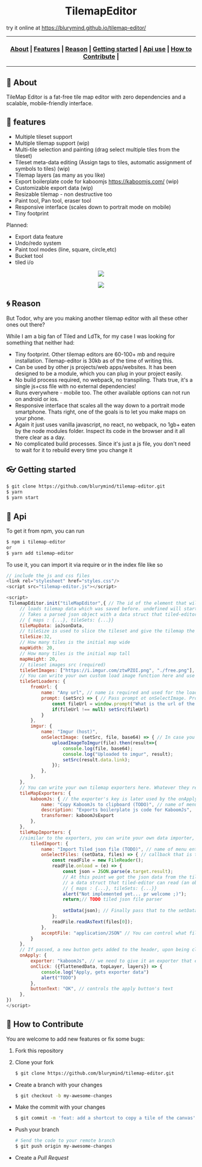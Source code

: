<h1 align="center">TilemapEditor</h1>

try it online at https://blurymind.github.io/tilemap-editor/

---

<h3 align="center">
  <a href="#information_source-about">About</a>&nbsp;|
  <a href="#information_source-features">Features</a>&nbsp;|
  <a href="#interrobang-reason">Reason</a>&nbsp;|
  <a href="#link-getting-started">Getting started</a>&nbsp;|
  <a href="#link-api">Api use</a>&nbsp;|
  <a href="#link-how-to-contribute">How to Contribute</a>&nbsp;|
</h3>

---

## :space_invader: About

TileMap Editor is a fat-free tile map editor with zero dependencies and a scalable, mobile-friendly interface.

## :gift: features

- Multiple tileset support
- Multiple tilemap support (wip)
- Multi-tile selection and painting (drag select multiple tiles from the tileset)
- Tileset meta-data editing (Assign tags to tiles, automatic assignment of symbols to tiles) (wip)
- Tilemap layers (as many as you like)
- Export boilerplate code for kaboomjs https://kaboomjs.com/ (wip)
- Customizable export data (wip)
- Resizable tilemap - non destructive too
- Paint tool, Pan tool, eraser tool
- Responsive interface (scales down to portrait mode on mobile)
- Tiny footprint 

Planned:
- Export data feature
- Undo/redo system
- Paint tool modes (line, square, circle,etc)
- Bucket tool
- tiled i/o

<p align="center">
  <img src="screenshots/desktop.png" />
</p>

 <p align="center">
  <img src="screenshots/mobile.png" />
</p>

## :cyclone: Reason

But Todor, why are you making another tilemap editor with all these other ones out there?

While I am a big fan of Tiled and LdTk, for my case I was looking for something that neither had:
- Tiny footprint. Other tilemap editors are 60-100+ mb and require installation. Tilemap-editor is 30kb as of the time of writing this.
- Can be used by other js projects/web apps/websites. It has been designed to be a module, which you can plug in your project easily.
- No build process required, no webpack, no transpiling. Thats true, it's a single js+css file with no external dependencies!
- Runs everywhere - mobile too. The other available options can not run on android or ios.
- Responsive interface that scales all the way down to a portrait mode smartphone. Thats right, one of the goals is to let you make maps on your phone.
- Again it just uses vanilla javascript, no react, no webpack, no 1gb+ eaten by the node modules folder. Inspect its code in the browser and it all there clear as a day.
- No complicated build processes. Since it's just a js file, you don't need to wait for it to rebuild every time you change it

## :eyeglasses: Getting started

   ```bash
   $ git clone https://github.com/blurymind/tilemap-editor.git
   $ yarn
   $ yarn start
   ```

## :book: Api

To get it from npm, you can run

```bash
$ npm i tilemap-editor
or
$ yarn add tilemap-editor
```
  
To use it, you can import it via require or in the index file like so

   ```js
   // include the js and css files
<link rel="stylesheet" href="styles.css"/>
<script src="tilemap-editor.js"></script>

<script>
    TilemapEditor.init("tileMapEditor",{ // The id of the element that will become the tilemap-editor (must exist in your dom)
        // loads tilemap data which was saved before. undefined will start you with an empty map.
        // Takes a parsed json object with a data struct that tiled-editor can read (an object with maps and tileSets):
        // { maps : {...}, tileSets: {...}}
        tileMapData: ioJsonData,
        // tileSize is used to slice the tileset and give the tilemap the right sized grid
        tileSize:32,
        // How many tiles is the initial map wide
        mapWidth: 20,
        // How many tiles is the initial map tall
        mapHeight: 20,
        // tileset images src (required)
        tileSetImages: ["https://i.imgur.com/ztwPZOI.png", "./free.png"],
        // You can write your own custom load image function here and use it for the tileset src. If you dont, the base64 string will be used instead
        tileSetLoaders: {
            fromUrl: {
                name: "Any url", // name is required and used for the loader's title in the select menu
                prompt: (setSrc) => { // Pass prompt ot onSelectImage. Prompt lets you do anything without asking the user to select a file
                    const fileUrl = window.prompt("What is the url of the tileset?", "https://i.imgur.com/ztwPZOI.png");
                    if(fileUrl !== null) setSrc(fileUrl)
                }
            },
            imgur: {
                name: "Imgur (host)",
                onSelectImage: (setSrc, file, base64) => { // In case you want them to give you a file from the fs, you can do this instead of prompt
                    uploadImageToImgur(file).then(result=>{
                        console.log(file, base64);
                        console.log("Uploaded to imgur", result);
                        setSrc(result.data.link);
                    });
                },
            },
        },
        // You can write your own tilemap exporters here. Whatever they return will get added to the export data you get out when you trigger onAppy
        tileMapExporters: {
            kaboomJs: { // the exporter's key is later used by the onApply option
                name: "Copy KaboomJs to clipboard (TODO)", // name of menu entry
                description: "Exports boilerplate js code for KaboomJs",
                transformer: kaboomJsExport
            },
        },
        tileMapImporters: {
        //similar to the exporters, you can write your own data importer, which will then be added to the file menu
            tiledImport: {
                name: "Import Tiled json file (TODO)", // name of menu entry
                onSelectFiles: (setData, files) => { // callback that is triggered when file(s) are selected.
                    const readFile = new FileReader();
                    readFile.onload = (e) => {
                        const json = JSON.parse(e.target.result);
                        // At this point we got the json data from the tiled file. We need to convert it into
                        // a data struct that tiled-editor can read (an object with maps and tileSets):
                        // { maps : {...}, tileSets: {...}}
                        alert("Not implemented yet... pr welcome ;)");
                        return;// TODO tiled json file parser
                    
                        setData(json); // Finally pass that to the setData function, which will load it into tiled-editor
                    };
                    readFile.readAsText(files[0]);
                },
                acceptFile: "application/JSON" // You can control what files are accepted
            }
        },
        // If passed, a new button gets added to the header, upon being clicked, you can get data from the tilemap editor and trigger events
        onApply: {
            exporter: "kaboomJs", // we need to give it an exporter that exists, otherwise it will export the raw data
            onClick: ({flattenedData, topLayer, layers}) => {
                console.log("Apply, gets exporter data")
                alert("TODO")
            },
            buttonText: "OK", // controls the apply button's text
        },
})
</script>
   ```
   

## :wrench: How to Contribute

You are welcome to add new features or fix some bugs:

1. Fork this repository

2. Clone your fork
   ```bash
   $ git clone https://github.com/blurymind/tilemap-editor.git
   ```

- Create a branch with your changes

  ```bash
  $ git checkout -b my-awesome-changes
  ```

- Make the commit with your changes

  ```bash
  $ git commit -m 'feat: add a shortcut to copy a tile of the canvas'
  ```

- Push your branch

  ```bash
  # Send the code to your remote branch
  $ git push origin my-awesome-changes
  ```

- Create a _Pull Request_
